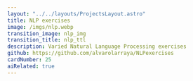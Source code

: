 ```yaml
---
layout: "../../layouts/ProjectsLayout.astro"
title: NLP exercises
image: /imgs/nlp.webp
transition_image: nlp_img
transition_title: nlp_ttl
description: Varied Natural Language Processing exercises
github: https://github.com/alvarolarraya/NLPexercises
cardNumber: 25
aiRelated: true
---
```

